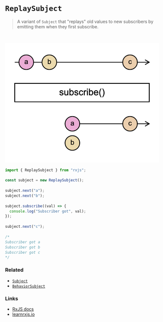 # `ReplaySubject`

> A variant of `Subject` that "replays" old values to new subscribers by emitting them when they first subscribe.

<br/>

![diagram](diagram.png)

<!--code-snipet-start-->
```ts
import { ReplaySubject } from "rxjs";

const subject = new ReplaySubject();

subject.next("a");
subject.next("b");

subject.subscribe((val) => {
  console.log("Subscriber got", val);
});

subject.next("c");

/*
Subscriber got a
Subscriber got b
Subscriber got c
*/

```
<!--code-snipet-end-->

### Related

- [`Subject`](../Subject/)
- [`BehaviorSubject`](../BehaviorSubject/)


### Links

- [RxJS docs](https://rxjs.dev/api/index/function/mergeMap)
- [learnrxjs.io](https://www.learnrxjs.io/learn-rxjs/operators/transformation/mergemap)